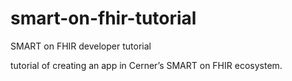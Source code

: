 # smart-on-fhir-tutorial
SMART on FHIR developer tutorial

tutorial of creating an app in Cerner’s SMART on FHIR ecosystem.

